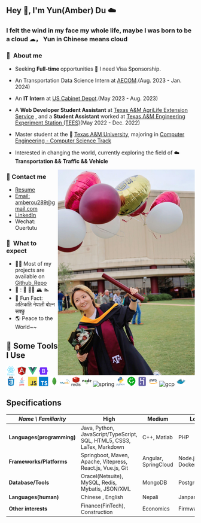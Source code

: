 <h2>Hey 👋, I'm Yun(Amber) Du ☁️ </h2>

<h3>I felt the wind in my face my whole life, maybe I was born to be a cloud ☁， Yun in Chinese means cloud</h3>


### :raising_hand:&nbsp; About me
+ Seeking <strong> Full-time </strong> opportunities 👀 I need Visa Sponsorship.
+ An Transportation Data Science Intern at [AECOM](https://aecom.com).(Aug. 2023 - Jan. 2024)
+ An <strong>IT Intern</strong> at [US Cabinet Depot](https://www.uscabinetdepot.com/).(May 2023 - Aug. 2023)
+ A <strong>Web Developer Student Assistant</strong> at [Texas A&M AgriLife Extension Service](https://agrilifeextension.tamu.edu) , and a <strong>Student Assistant</strong> worked at [Texas A&M Engineering Experiment Station (TEES)](https://tees.tamu.edu/)(May 2022 - Dec. 2022)
+ Master student at the :school:&nbsp;[Texas A&M University](https://www.tamu.edu/), majoring in [Computer Engineering - Computer Science Track](https://engineering.tamu.edu/electrical/academics/degrees/graduate/ms-ce.html)

+ Interested in changing the world, currently exploring the field of ☁️ **Transportation && Traffic && Vehicle**

<img src="https://github.com/YYDarling/YYDarling/blob/main/graduation.JPG" align="right" height="550" wodth="300"/>

<h3> 🌈 Contact me</h3>
<ul>
  <li><a href="https://github.com/YYDarling/YYDarling/blob/main/YunDu_CV_Data_May.pdf">Resume</a></li>
  <li><a href="mailto:amberou289@gmail.com">Email: amberou289@gmail.com</a></li>
  <li><a href="https://www.linkedin.com/in/yun-fight-for-yourself/">LinkedIn</a></li>
  <li><a>Wechat: Ouertutu</a></li>
<!--   <li><a href="https://github.com/YYDarling/">Github</a></li> -->
</ul>

### :no_good:&nbsp; What to expect
+ 👨‍💻 Most of my projects are available on [Github_Repo](https://github.com/YYDarling?tab=repositories)
+ 🩵 : 🏓  🧗‍♀️  🏔️  🏊
+ 🎉 Fun Fact: अलिकति नेपाली बोल्न सक्छु
+ 🌎 Peace to the World~~

<h2>🚀 Some Tools I Use</h2>
<p align="left" >
<img src="https://raw.githubusercontent.com/devicons/devicon/master/icons/react/react-original-wordmark.svg" alt="react" width="25" height="25" />
<img src="https://raw.githubusercontent.com/devicons/devicon/master/icons/angularjs/angularjs-original.svg" alt="angular-js" width="25" height="25" />
<img src="https://raw.githubusercontent.com/devicons/devicon/master/icons/vuejs/vuejs-original.svg" alt="vue" width="25" height="25" />
<img src="https://raw.githubusercontent.com/devicons/devicon/master/icons/bootstrap/bootstrap-plain.svg" alt="bootstrap" width="25" height="25" />
<img src="https://raw.githubusercontent.com/devicons/devicon/master/icons/css3/css3-original-wordmark.svg" alt="css3" width="25" height="25" />
<img src="https://raw.githubusercontent.com/devicons/devicon/master/icons/java/java-original-wordmark.svg" alt="java" width="25" height="25" />
<img src="https://raw.githubusercontent.com/devicons/devicon/master/icons/javascript/javascript-original.svg" alt="javascript" width="25" height="25" />
<img src="https://raw.githubusercontent.com/devicons/devicon/master/icons/typescript/typescript-original.svg" alt="typescript" width="25" height="25" />
<img src="https://raw.githubusercontent.com/devicons/devicon/master/icons/mongodb/mongodb-original.svg" alt="mongodb" width="25" height="25" />
<img src="https://raw.githubusercontent.com/devicons/devicon/master/icons/mysql/mysql-original-wordmark.svg" alt="mysql" width="25" height="25" />
<img src="https://raw.githubusercontent.com/devicons/devicon/master/icons/redis/redis-original-wordmark.svg" alt="redis" width="25" height="25" />
<img src="https://raw.githubusercontent.com/devicons/devicon/master/icons/nodejs/nodejs-original-wordmark.svg" alt="nodejs" width="25" height="25" />
<img src="https://www.vectorlogo.zone/logos/springio/springio-icon.svg" alt="spring" width="25" height="25" />
<img src="https://raw.githubusercontent.com/devicons/devicon/master/icons/python/python-original-wordmark.svg" alt="python" width="25" height="25" />
<img src="https://raw.githubusercontent.com/devicons/devicon/master/icons/cucumber/cucumber-plain.svg" alt="cucumber" width="25" height="25" />
<img src="https://raw.githubusercontent.com/devicons/devicon/master/icons/heroku/heroku-plain.svg" alt="heroku" width="25" height="25" />
<img src="https://raw.githubusercontent.com/github/explore/80688e429a7d4ef2fca1e82350fe8e3517d3494d/topics/aws/aws.png" alt="aws" width="25" height="25" />
<img src="https://www.vectorlogo.zone/logos/google_cloud/google_cloud-icon.svg" alt="gcp" width="25" height="25" />
<img src="https://raw.githubusercontent.com/devicons/devicon/master/icons/docker/docker-original.svg" alt="Docker" width="25" height="25" />
</p>

## Specifications
| *Name \ Familiarity* | High | Medium | Low |
| --------------- | --------------- | --------------- | ------------- |
| **Languages(programming)** | Java, Python, JavaScript/TypeScript, SQL, HTML5, CSS3, LaTex, Markdown | C++, Matlab | PHP |
| **Frameworks/Platforms** | Springboot, Maven, Apache, Vitepress, React.js, Vue.js, Git | Angular, SpringCloud  | Node.js,AWS, Docker |
| **Database/Tools** | Oracel(Netsuite), MySQL, Redis, Mybatis, JSON/XML | MongoDB | PostgreSQL |
| **Languages(human)** | Chinese , English | Nepali | Janpanese |
| **Other interests** | Finance(FinTech), Construction | Economics | Firmware |

